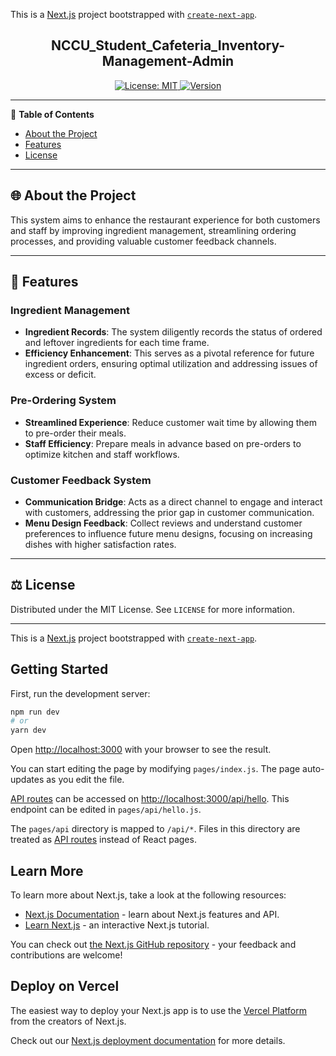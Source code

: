 This is a [Next.js](https://nextjs.org/) project bootstrapped with [`create-next-app`](https://github.com/vercel/next.js/tree/canary/packages/create-next-app).
<p align="center">
  <h2 align="center"> NCCU_Student_Cafeteria_Inventory-Management-Admin </h2>
</p>

<p align="center">
  <a href="#">
    <img alt="License: MIT" src="https://img.shields.io/badge/License-MIT-yellow.svg" />
  </a>
  <a href="#">
    <img alt="Version" src="https://img.shields.io/badge/version-1.0.0-blue.svg?cacheSeconds=2592000" />
  </a>
</p>

---

📌 **Table of Contents**
- [About the Project](#about-the-project)
- [Features](#features)
- [License](#license)

---

## 🌐 About the Project

This system aims to enhance the restaurant experience for both customers and staff by improving ingredient management, streamlining ordering processes, and providing valuable customer feedback channels.

---

## 🚀 Features

### Ingredient Management

- **Ingredient Records**: The system diligently records the status of ordered and leftover ingredients for each time frame. 
- **Efficiency Enhancement**: This serves as a pivotal reference for future ingredient orders, ensuring optimal utilization and addressing issues of excess or deficit.

### Pre-Ordering System

- **Streamlined Experience**: Reduce customer wait time by allowing them to pre-order their meals.
- **Staff Efficiency**: Prepare meals in advance based on pre-orders to optimize kitchen and staff workflows.

### Customer Feedback System

- **Communication Bridge**: Acts as a direct channel to engage and interact with customers, addressing the prior gap in customer communication.
- **Menu Design Feedback**: Collect reviews and understand customer preferences to influence future menu designs, focusing on increasing dishes with higher satisfaction rates.

---

## ⚖️ License

Distributed under the MIT License. See `LICENSE` for more information.

---

This is a [Next.js](https://nextjs.org/) project bootstrapped with [`create-next-app`](https://github.com/vercel/next.js/tree/canary/packages/create-next-app).

## Getting Started

First, run the development server:

```bash
npm run dev
# or
yarn dev
```

Open [http://localhost:3000](http://localhost:3000) with your browser to see the result.

You can start editing the page by modifying `pages/index.js`. The page auto-updates as you edit the file.

[API routes](https://nextjs.org/docs/api-routes/introduction) can be accessed on [http://localhost:3000/api/hello](http://localhost:3000/api/hello). This endpoint can be edited in `pages/api/hello.js`.

The `pages/api` directory is mapped to `/api/*`. Files in this directory are treated as [API routes](https://nextjs.org/docs/api-routes/introduction) instead of React pages.

## Learn More

To learn more about Next.js, take a look at the following resources:

- [Next.js Documentation](https://nextjs.org/docs) - learn about Next.js features and API.
- [Learn Next.js](https://nextjs.org/learn) - an interactive Next.js tutorial.

You can check out [the Next.js GitHub repository](https://github.com/vercel/next.js/) - your feedback and contributions are welcome!

## Deploy on Vercel

The easiest way to deploy your Next.js app is to use the [Vercel Platform](https://vercel.com/new?utm_medium=default-template&filter=next.js&utm_source=create-next-app&utm_campaign=create-next-app-readme) from the creators of Next.js.

Check out our [Next.js deployment documentation](https://nextjs.org/docs/deployment) for more details.

